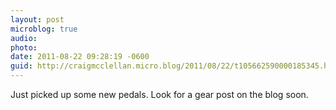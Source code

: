 ```yaml
---
layout: post
microblog: true
audio: 
photo: 
date: 2011-08-22 09:28:19 -0600
guid: http://craigmcclellan.micro.blog/2011/08/22/t105662590000185345.html
---
```

Just picked up some new pedals. Look for a gear post on the blog soon.
